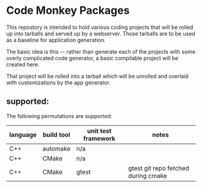 # Code Monkey Packages
This repostory is intended to hold various coding projects
that will be rolled up into tarballs and served up by 
a webserver.  Those tarballs are to be used as a baseline 
for application generation.

The basic idea is this -- rather than generate each of the 
projects with some overly complicated code generator,
a basic compilable project will be created here.
  
That project will be rolled into a tarball which will
be unrolled and overlaid with customizations by
the app generator.

## supported:

The following permutations are supported:

| language   | build tool  | unit test framework   | notes                               |
|------------|-------------|-----------------------|-------------------------------------|
| C++        | automake    | n/a                   |                                     |
| C++        | CMake       | n/a                   |                                     |
| C++        | CMake       | gtest                 | gtest git repo fetched during cmake |




